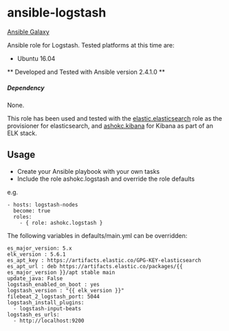 # ansible-logstash
[Ansible Galaxy](https://galaxy.ansible.com/ashokc/logstash/)

Ansible role for Logstash. Tested platforms at this time are:

* Ubuntu 16.04

** Developed and Tested with Ansible version 2.4.1.0 **

##### Dependency
None.

This role has been used and tested with the [elastic.elasticsearch](https://github.com/elastic/ansible-elasticsearch) role as the provisioner for elasticsearch, and [ashokc.kibana](https://github.com/ashokc/ansible-kibana) for Kibana as part of an ELK stack.

## Usage

* Create your Ansible playbook with your own tasks
* Include the role ashokc.logstash and override the role defaults

e.g. 

```
- hosts: logstash-nodes
  become: true
  roles:
    - { role: ashokc.logstash }
```

The following variables in defaults/main.yml can be overridden:

```
es_major_version: 5.x
elk_version : 5.6.1
es_apt_key : https://artifacts.elastic.co/GPG-KEY-elasticsearch
es_apt_url : deb https://artifacts.elastic.co/packages/{{ es_major_version }}/apt stable main
update_java: False
logstash_enabled_on_boot : yes
logstash_version : "{{ elk_version }}"
filebeat_2_logstash_port: 5044
logstash_install_plugins:
  - logstash-input-beats
logstash_es_urls:
  - http://localhost:9200
```

